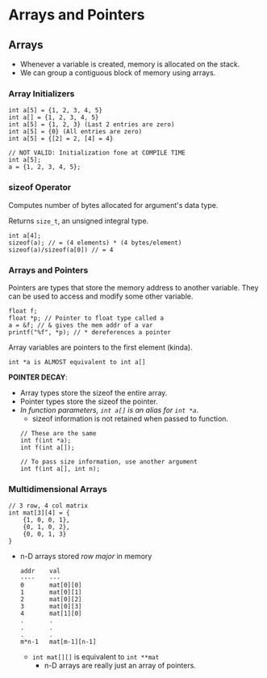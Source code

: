 # Arrays and Pointers

## Arrays

- Whenever a variable is created, memory is allocated on the stack.
- We can group a contiguous block of memory using arrays.

### Array Initializers
```
int a[5] = {1, 2, 3, 4, 5}
int a[] = {1, 2, 3, 4, 5}
int a[5] = {1, 2, 3} (Last 2 entries are zero)
int a[5] = {0} (All entries are zero)
int a[5] = {[2] = 2, [4] = 4}
```

```
// NOT VALID: Initialization fone at COMPILE TIME
int a[5];
a = {1, 2, 3, 4, 5};
```

### sizeof Operator
Computes number of bytes allocated for argument's data type.

Returns `size_t`, an unsigned integral type.

```
int a[4];
sizeof(a); // = (4 elements) * (4 bytes/element)
sizeof(a)/sizeof(a[0]) // = 4
```

### Arrays and Pointers
Pointers are types that store the memory address to another variable. They can be used to access and modify some other variable.
```
float f;
float *p; // Pointer to float type called a
a = &f; // & gives the mem addr of a var
printf("%f", *p); // * dereferences a pointer
```

Array variables are pointers to the first element (kinda).
```
int *a is ALMOST equivalent to int a[]
```
**POINTER DECAY**:
- Array types store the sizeof the entire array.
- Pointer types store the sizeof the pointer.
- *In function parameters, `int a[]` is an alias for `int *a`*.
    - sizeof information is not retained when passed to function.
    ```
    // These are the same
    int f(int *a);
    int f(int a[]);

    // To pass size information, use another argument
    int f(int a[], int n);
    ```

### Multidimensional Arrays
```
// 3 row, 4 col matrix
int mat[3][4] = {
    {1, 0, 0, 1},
    {0, 1, 0, 2},
    {0, 0, 1, 3}
}
```
- n-D arrays stored *row major* in memory
    ```
    addr    val
    ----    ---
    0       mat[0][0]
    1       mat[0][1]
    2       mat[0][2]
    3       mat[0][3]
    4       mat[1][0]
    .       .
    .       .
    .       .
    m*n-1   mat[m-1][n-1]
    ```
    - `int mat[][]` is equivalent to `int **mat`
        - n-D arrays are really just an array of pointers.
